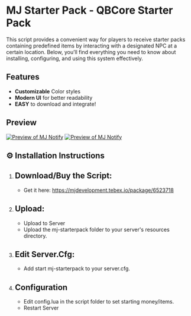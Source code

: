 # MJ Starter Pack - QBCore Starter Pack

This script provides a convenient way for players to receive starter packs containing predefined items by interacting with a designated NPC at a certain location. Below, you’ll find everything you need to know about installing, configuring, and using this system effectively.

## Features
- **Customizable** Color styles
- **Modern UI** for better readability
- **EASY** to download and integrate!

## Preview

[![Preview of MJ Notify](https://img.youtube.com/vi/JARpJrShY34/maxresdefault.jpg)](https://www.youtube.com/watch?v=JARpJrShY34)
[![Preview of MJ Notify](https://img.youtube.com/vi/JARpJrShY34/maxresdefault.jpg)](https://www.youtube.com/watch?v=JARpJrShY34)


## ⚙️ Installation Instructions 

1. ## Download/Buy the Script:
   - Get it here: https://mjdevelopment.tebex.io/package/6523718

3. ## Upload:  
   - Upload to Server
   - Upload the mj-starterpack folder to your server's resources directory.

4. ## Edit Server.Cfg: 
   - Add start mj-starterpack to your server.cfg.
  
5. ## Configuration
    - Edit config.lua in the script folder to set starting money/items.
    - Restart Server

